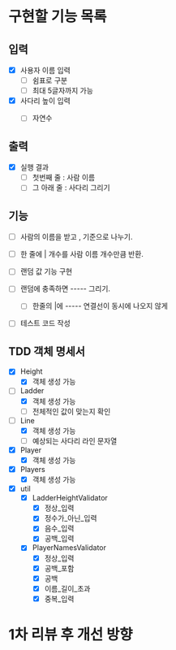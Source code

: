 # 구현할 기능 목록 

## 입력
 - [x] 사용자 이름 입력
   - [ ] 쉼표로 구분
   - [ ] 최대 5글자까지 가능
 - [x] 사다리 높이 입력
   - [ ] 자연수


## 출력
  - [x] 실행 결과
     - [ ] 첫번째 줄 : 사람 이름
     - [ ] 그 아래 줄 : 사다리 그리기

## 기능
- [ ] 사람의 이름을 받고 , 기준으로 나누기.
- [ ] 한 줄에 | 개수를 사람 이름 개수만큼 반환.
- [ ] 랜덤 값 기능 구현
- [ ] 랜덤에 충족하면 ----- 그리기.
  - [ ] 한줄의 |에 ----- 연결선이 동시에 나오지 않게
- [ ] 테스트 코드 작성


## TDD 객체 명세서
- [x] Height
  - [x] 객체 생성 가능
- [ ] Ladder
  - [x] 객체 생성 가능
  - [ ] 전체적인 값이 맞는지 확인
- [ ] Line
  - [x] 객체 생성 가능
  - [ ] 예상되는 사다리 라인 문자열
- [x] Player
  - [x] 객체 생성 가능
- [x] Players
  - [x] 객체 생성 가능
- [x] util 
  - [x] LadderHeightValidator
    - [x] 정상_입력 
    - [x] 정수가_아닌_입력
    - [x] 음수_입력
    - [x] 공백_입력
  - [x] PlayerNamesValidator
    - [x] 정상_입력
    - [x] 공백_포함
    - [x] 공백
    - [x] 이름_길이_초과
    - [x] 중복_입력
# 1차 리뷰 후 개선 방향